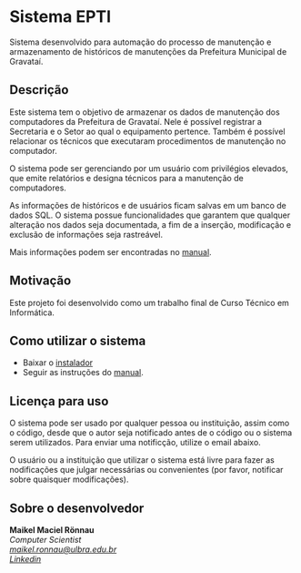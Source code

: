 # Sistema EPTI

Sistema desenvolvido para automação do processo de manutenção e armazenamento de históricos de manutenções da Prefeitura Municipal de Gravataí.

## Descrição 

Este sistema tem o objetivo de armazenar os dados de manutenção dos computadores da Prefeitura de Gravataí. Nele é possível registrar a Secretaria e o Setor ao qual o equipamento pertence. Também é possível relacionar os técnicos que executaram procedimentos de manutenção no computador.

O sistema pode ser gerenciando por um usuário com privilégios elevados, que emite relatórios e designa técnicos para a manutenção de computadores.

As informações de históricos e de usuários ficam salvas em um banco de dados SQL. O sistema possue funcionalidades que garantem que qualquer alteração nos dados seja documentada, a fim de a inserção, modificação e exclusão de informações seja rastreável.

Mais informações podem ser encontradas no [manual](https://github.com/maikelronnau/sistema_epti/blob/master/manual/Manual%20de%20Instala%C3%A7%C3%A3o%20Sistema%20EPTI.pdf).
## Motivação

Este projeto foi desenvolvido como um trabalho final de Curso Técnico em Informática.

## Como utilizar o sistema

- Baixar o [instalador](https://github.com/maikelronnau/sistema_epti/releases/tag/v5.0.0)
- Seguir as instruções do [manual](https://github.com/maikelronnau/sistema_epti/blob/master/manual/Manual%20de%20Instala%C3%A7%C3%A3o%20Sistema%20EPTI.pdf).

## Licença para uso

O sistema pode ser usado por qualquer pessoa ou instituição, assim como o código, desde que o autor seja notificado antes de o código ou o sistema serem utilizados. Para enviar uma notificção, utilize o email abaixo.

O usuário ou a instituição que utilizar o sistema está livre para fazer as nodificações que julgar necessárias ou convenientes (por favor, notificar sobre quaisquer modificações).

## Sobre o desenvolvedor

**Maikel Maciel Rönnau**  
*Computer Scientist  
maikel.ronnau@ulbra.edu.br  
[Linkedin](https://br.linkedin.com/in/maikelronnau)*
